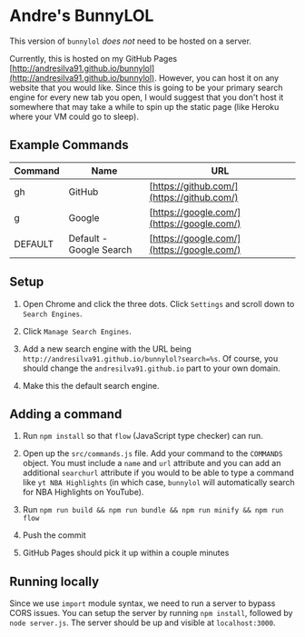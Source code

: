 # Andre's BunnyLOL

This version of `bunnylol` *does not* need to be hosted on a server.

Currently, this is hosted on my GitHub Pages [http://andresilva91.github.io/bunnylol](http://andresilva91.github.io/bunnylol). However, you can host it on any website that you would like. Since this is going to be your primary search engine for every new tab you open, I would suggest that you don't host it somewhere that may take a while to spin up the static page (like Heroku where your VM could go to sleep).

## Example Commands

Command | Name | URL
--- | --- | ---
gh | GitHub | [https://github.com/](https://github.com/)
g | Google | [https://google.com/](https://google.com/)
DEFAULT | Default - Google Search | [https://google.com/](https://google.com/)

## Setup

1. Open Chrome and click the three dots. Click `Settings` and scroll down to `Search Engines`.

2. Click `Manage Search Engines`.

3. Add a new search engine with the URL being `http://andresilva91.github.io/bunnylol?search=%s`. Of course, you should change the `andresilva91.github.io` part to your own domain.

4. Make this the default search engine.

## Adding a command

1. Run `npm install` so that `flow` (JavaScript type checker) can run.

2. Open up the `src/commands.js` file. Add your command to the `COMMANDS` object. You must include a `name` and `url` attribute and you can add an additional `searchurl` attribute if you would to be able to type a command like `yt NBA Highlights` (in which case, `bunnylol` will automatically search for NBA Highlights on YouTube).

3. Run `npm run build && npm run bundle && npm run minify && npm run flow`

4. Push the commit

5. GitHub Pages should pick it up within a couple minutes

## Running locally

Since we use `import` module syntax, we need to run a server to bypass CORS issues. You can setup the server by running `npm install`, followed by `node server.js`. The server should be up and visible at `localhost:3000`.
